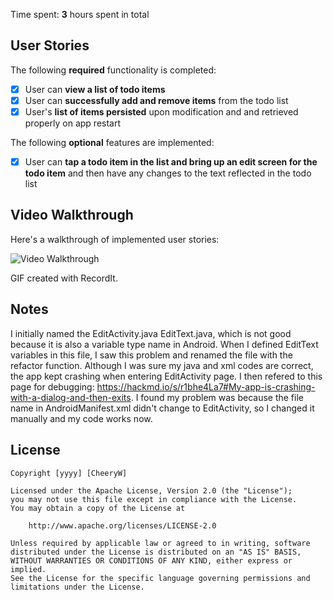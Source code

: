 Time spent: **3** hours spent in total

## User Stories

The following **required** functionality is completed:

* [x] User can **view a list of todo items**
* [x] User can **successfully add and remove items** from the todo list
* [x] User's **list of items persisted** upon modification and and retrieved properly on app restart

The following **optional** features are implemented:

* [x] User can **tap a todo item in the list and bring up an edit screen for the todo item** and then have any changes to the text reflected in the todo list

## Video Walkthrough

Here's a walkthrough of implemented user stories:

<img src='http://g.recordit.co/Y1wUbWF2kd.gif' title='Video Walkthrough' width='' alt='Video Walkthrough' />

GIF created with RecordIt.

## Notes

I initially named the EditActivity.java EditText.java, which is not good because it is also a variable type name in Android. 
When I defined EditText variables in this file, I saw this problem and renamed the file with the refactor function. Although 
I was sure my java and xml codes are correct, the app kept crashing when entering EditActivity page. I then refered to this 
page for debugging: https://hackmd.io/s/r1bhe4La7#My-app-is-crashing-with-a-dialog-and-then-exits. I found my problem was 
because the file name in AndroidManifest.xml didn't change to EditActivity, so I changed it manually and my code works now.

## License

    Copyright [yyyy] [CheeryW]

    Licensed under the Apache License, Version 2.0 (the "License");
    you may not use this file except in compliance with the License.
    You may obtain a copy of the License at

        http://www.apache.org/licenses/LICENSE-2.0

    Unless required by applicable law or agreed to in writing, software
    distributed under the License is distributed on an "AS IS" BASIS,
    WITHOUT WARRANTIES OR CONDITIONS OF ANY KIND, either express or implied.
    See the License for the specific language governing permissions and
    limitations under the License.
